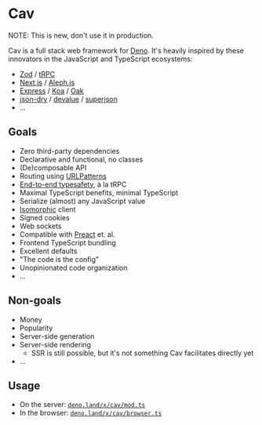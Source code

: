 # Cav

NOTE: This is new, don't use it in production.

Cav is a full stack web framework for [Deno](https://deno.land). It's heavily
inspired by these innovators in the JavaScript and TypeScript ecosystems:

- [Zod](https://github.com/colinhacks/zod) / [tRPC](https://trpc.io)
- [Next.js](https://nextjs.org/) / [Aleph.js](https://alephjs.org/)
- [Express](https://expressjs.com/) / [Koa](https://koajs.com/) /
  [Oak](https://oakserver.github.io/oak/)
- [json-dry](https://github.com/11ways/json-dry) /
  [devalue](https://github.com/Rich-Harris/devalue) /
  [superjson](https://github.com/blitz-js/superjson)
- ...

## Goals

- Zero third-party dependencies
- Declarative and functional, no classes
- (De)composable API
- Routing using
  [URLPatterns](https://developer.mozilla.org/en-US/docs/Web/API/URL_Pattern_API)
- [End-to-end typesafety](https://colinhacks.com/essays/painless-typesafety),
  à la tRPC
- Maximal TypeScript benefits, minimal TypeScript
- Serialize (almost) any JavaScript value
- [Isomorphic](https://en.wikipedia.org/wiki/Isomorphic_JavaScript) client
- Signed cookies
- Web sockets
- Compatible with [Preact](https://preactjs.com) et. al.
- Frontend TypeScript bundling
- Excellent defaults
- "The code is the config"
- Unopinionated code organization
- ...

## Non-goals

- Money
- Popularity
- Server-side generation
- Server-side rendering
  - SSR is still possible, but it's not something Cav facilitates directly yet
- ...

## Usage

- On the server: [`deno.land/x/cav/mod.ts`](https://deno.land/x/cav/mod.ts)
- In the browser:
  [`deno.land/x/cav/browser.ts`](https://deno.land/x/cav/browser.ts)
